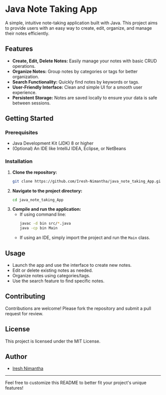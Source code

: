 # Java Note Taking App

A simple, intuitive note-taking application built with Java. This project aims to provide users with an easy way to create, edit, organize, and manage their notes efficiently.

## Features

- **Create, Edit, Delete Notes:** Easily manage your notes with basic CRUD operations.
- **Organize Notes:** Group notes by categories or tags for better organization.
- **Search Functionality:** Quickly find notes by keywords or tags.
- **User-Friendly Interface:** Clean and simple UI for a smooth user experience.
- **Persistent Storage:** Notes are saved locally to ensure your data is safe between sessions.

## Getting Started

### Prerequisites

- Java Development Kit (JDK) 8 or higher
- (Optional) An IDE like IntelliJ IDEA, Eclipse, or NetBeans

### Installation

1. **Clone the repository:**
    ```bash
    git clone https://github.com/Iresh-Nimantha/java_note_taking_App.git
    ```
2. **Navigate to the project directory:**
    ```bash
    cd java_note_taking_App
    ```
3. **Compile and run the application:**
    - If using command line:
      ```bash
      javac -d bin src/*.java
      java -cp bin Main
      ```
    - If using an IDE, simply import the project and run the `Main` class.

## Usage

- Launch the app and use the interface to create new notes.
- Edit or delete existing notes as needed.
- Organize notes using categories/tags.
- Use the search feature to find specific notes.


## Contributing

Contributions are welcome! Please fork the repository and submit a pull request for review.

## License

This project is licensed under the MIT License.

## Author

- [Iresh Nimantha](https://github.com/Iresh-Nimantha)

---

Feel free to customize this README to better fit your project's unique features!
